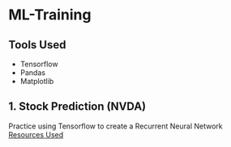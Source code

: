 # ML-Training

## Tools Used
- Tensorflow
- Pandas
- Matplotlib

## 1. Stock Prediction (NVDA)
Practice using Tensorflow to create a Recurrent Neural Network<br>
<a href='https://www.geeksforgeeks.org/stock-price-prediction-project-using-tensorflow/?ref=lbp'>Resources Used</a>
